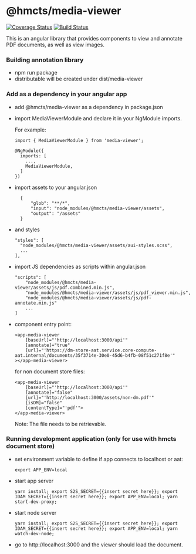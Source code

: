 # @hmcts/media-viewer 
[![Coverage Status](https://coveralls.io/repos/github/hmcts/media-viewer/badge.svg?branch=master)](https://coveralls.io/github/hmcts/media-viewer?branch=upload-npm-in-pipeline)
[![Build Status](https://travis-ci.com/hmcts/media-viewer.svg?branch=master)](https://travis-ci.com/hmcts/media-viewer)

This is an angular library that provides components to view and annotate PDF documents, as well as view images.

### Building annotation library
- npm run package
- distributable will be created under dist/media-viewer

### Add as a dependency in your angular app
- add @hmcts/media-viewer as a dependency in package.json
- import MediaViewerModule and declare it in your NgModule imports.

  For example:
  ```
  import { MediaViewerModule } from 'media-viewer';

  @NgModule({
    imports: [
      ...,
      MediaViewerModule,
    ]
  })
  ```
- import assets to your angular.json
  ```
    {
        "glob": "**/*",
        "input": "node_modules/@hmcts/media-viewer/assets",
        "output": "/assets"
    }
  ```
- and styles
  ```
  "styles": [
    "node_modules/@hmcts/media-viewer/assets/aui-styles.scss",
    ...
  ],
  ```
- import JS dependencies as scripts within angular.json
  ```
  "scripts": [
      "node_modules/@hmcts/media-viewer/assets/js/pdf.combined.min.js",
      "node_modules/@hmcts/media-viewer/assets/js/pdf_viewer.min.js",
      "node_modules/@hmcts/media-viewer/assets/js/pdf-annotate.min.js"
      ...
  ]
  ```
- component entry point:
  ```
  <app-media-viewer
      [baseUrl]="'http://localhost:3000/api'"
      [annotate]="true"
      [url]="'https://dm-store-aat.service.core-compute-aat.internal/documents/35f3714e-30e0-45d6-b4fb-08f51c271f8e'"
  ></app-media-viewer>
  ```
  
  for non document store files:
    ```
    <app-media-viewer
        [baseUrl]="'http://localhost:3000/api'"
        [annotate]="false"
        [url]="'http://localhost:3000/assets/non-dm.pdf'"
        [isDM]="false"
        [contentType]="'pdf'">
    </app-media-viewer>
    ```
    Note: The file needs to be retrievable.
  
### Running development application (only for use with hmcts document store)
- set environment variable to define if app connects to localhost or aat:
  ```
  export APP_ENV=local
  ```
- start app server
  ```
  yarn install; export S2S_SECRET={{insert secret here}}; export IDAM_SECRET={{insert secret here}}; export APP_ENV=local; yarn start-dev-proxy;
  ```
- start node server
  ```
  yarn install; export S2S_SECRET={{insert secret here}}; export IDAM_SECRET={{insert secret here}}; export APP_ENV=local; yarn watch-dev-node;
  ``` 
- go to http://localhost:3000 and the viewer should load the document.
